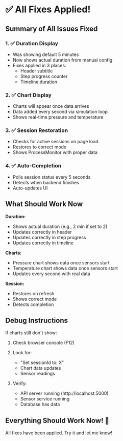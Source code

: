 # ✅ All Fixes Applied!

## Summary of All Issues Fixed

### 1. ✅ Duration Display
- Was showing default 5 minutes
- Now shows actual duration from manual config
- Fixes applied in 3 places:
  - Header subtitle
  - Step progress counter
  - Timeline duration

### 2. ✅ Chart Display  
- Charts will appear once data arrives
- Data added every second via simulation loop
- Shows real-time pressure and temperature

### 3. ✅ Session Restoration
- Checks for active sessions on page load
- Restores to correct mode
- Shows ProcessMonitor with proper data

### 4. ✅ Auto-Completion
- Polls session status every 5 seconds
- Detects when backend finishes
- Auto-updates UI

## What Should Work Now

**Duration:**
- Shows actual duration (e.g., 2 min if set to 2)
- Updates correctly in header
- Updates correctly in step progress
- Updates correctly in timeline

**Charts:**
- Pressure chart shows data once sensors start
- Temperature chart shows data once sensors start
- Updates every second with real data

**Session:**
- Restores on refresh
- Shows correct mode
- Detects completion

## Debug Instructions

If charts still don't show:

1. Check browser console (F12)
2. Look for:
   - "Set sessionId to: X"
   - Chart data updates
   - Sensor readings

3. Verify:
   - API server running (http://localhost:5000)
   - Sensor service running
   - Database has data

## Everything Should Work Now! 🎉

All fixes have been applied. Try it and let me know!

